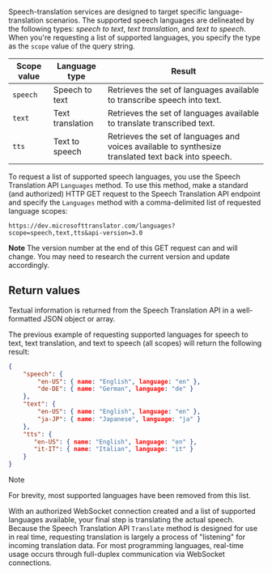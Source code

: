 Speech-translation services are designed to target specific language-translation scenarios. The supported speech languages are delineated by the following types: *speech to text*, *text translation*, and *text to speech*. When you're requesting a list of supported languages, you specify the type as the `scope` value of the query string.

| Scope value | Language type | Result |
|---------|---------|---------|
| `speech` | Speech to text | Retrieves the set of languages available to transcribe speech into text. |
| `text` | Text translation | Retrieves the set of languages available to translate transcribed text. |
| `tts` | Text to speech | Retrieves the set of languages and voices available to synthesize translated text back into speech. |

To request a list of supported speech languages, you use the Speech Translation API `Languages` method. To use this method, make a standard (and authorized) HTTP GET request to the Speech Translation API endpoint and specify the `Languages` method with a comma-delimited list of requested language scopes:

```text
https://dev.microsofttranslator.com/languages?scope=speech,text,tts&api-version=3.0
```
**Note** The version number at the end of this GET request can and will change.  You may need to research the current version and update accordingly.

## Return values

Textual information is returned from the Speech Translation API in a well-formatted JSON object or array.

The previous example of requesting supported languages for speech to text, text translation, and text to speech (all scopes) will return the following result:

```json
{
    "speech": {
        "en-US": { name: "English", language: "en" },
        "de-DE": { name: "German", language: "de" }
    },
    "text": {
        "en-US": { name: "English", language: "en" },
        "ja-JP": { name: "Japanese", language: "ja" }
    },
    "tts": {
       "en-US": { name: "English", language: "en" },
       "it-IT": { name: "Italian", language: "it" }
    }
}
```

> [!NOTE]
> For brevity, most supported languages have been removed from this list.

With an authorized WebSocket connection created and a list of supported languages available, your final step is translating the actual speech. Because the Speech Translation API `Translate` method is designed for use in real time, requesting translation is largely a process of "listening" for incoming translation data. For most programming languages, real-time usage occurs through full-duplex communication via WebSocket connections.
